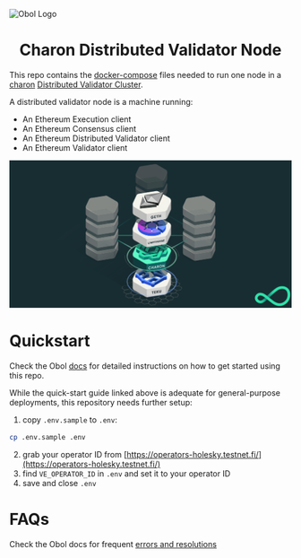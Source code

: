 ![Obol Logo](https://obol.tech/obolnetwork.png)

<h1 align="center">Charon Distributed Validator Node</h1>

This repo contains the [docker-compose](https://docs.docker.com/compose/) files needed to run one node in a [charon](https://github.com/ObolNetwork/charon) [Distributed Validator Cluster](https://docs.obol.tech/docs/int/key-concepts#distributed-validator-cluster).

A distributed validator node is a machine running:

- An Ethereum Execution client
- An Ethereum Consensus client
- An Ethereum Distributed Validator client
- An Ethereum Validator client

![Distributed Validator Node](DVNode.png)

# Quickstart

Check the Obol [docs](https://docs.obol.tech/docs/int/quickstart) for detailed instructions on how to get started using this repo.

While the quick-start guide linked above is adequate for general-purpose deployments, this repository needs further setup:

1. copy `.env.sample` to `.env`:
  ```sh
  cp .env.sample .env
  ```
2. grab your operator ID from [https://operators-holesky.testnet.fi/](https://operators-holesky.testnet.fi/)
3. find `VE_OPERATOR_ID` in `.env` and set it to your operator ID
4. save and close `.env`

# FAQs

Check the Obol docs for frequent [errors and resolutions](https://docs.obol.tech/docs/int/faq/errors)
